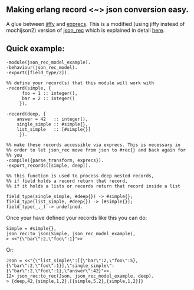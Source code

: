 Making erlang record <~> json conversion easy.
--

A glue between [jiffy](https://github.com/davisp/jiffy) and [exprecs](git@github.com:uwiger/parse_trans.git). This is a modified (using jiffy instead of mochijson2) version of [json_rec](https://github.com/justinkirby/json_rec) which is explained in detail [here](http://blogs.openaether.org/?p=253 "exprecs, making json usable").

Quick example:
--

    -module(json_rec_model_example).
    -behaviour(json_rec_model).
    -export([field_type/2]). 

    %% define your record(s) that this module will work with
    -record(simple, {
          foo = 1 :: integer(),
          bar = 2 :: integer()
         }). 

    -record(deep, {
        answer = 42   :: integer(),
        single_simple :: #simple{},
        list_simple   :: [#simple{}]
         }).

    %% make these records accessible via exprecs. This is necessary in
    %% order to let json_rec move from json to #rec{} and back again for
    %% you
    -compile({parse_transform, exprecs}).
    -export_records([simple, deep]).

    %% this function is used to process deep nested records,
    %% if field holds a record return that record,
    %% if it holds a lists or records return that record inside a list

    field_type(single_simple, #deep{}) -> #simple{};
    field_type(list_simple, #deep{}) -> [#simple{}];
    field_type(_,_) -> undefined.


Once your have defined your records like this you can do:

    Simple = #simple{},
    json_rec:to_json(Simple, json_rec_model_example),
    > <<"{\"bar\":2,\"foo\":1}">>

Or: 
   
    Json = <<"{\"list_simple\":[{\"bar\":2,\"foo\":5},{\"bar\":2,\"foo\":1}],\"single_simple\":{\"bar\":2,\"foo\":1},\"answer\":42}">>.
    12> json_rec:to_rec(Json, json_rec_model_example, deep).
    > {deep,42,{simple,1,2},[{simple,5,2},{simple,1,2}]}
